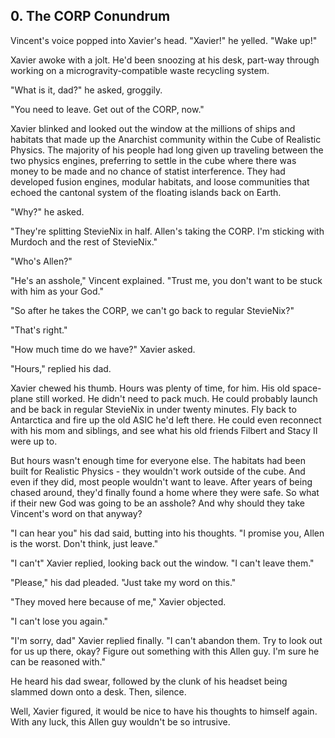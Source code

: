 ## 0. The CORP Conundrum

Vincent's voice popped into Xavier's head. "Xavier!" he yelled. "Wake up!"

Xavier awoke with a jolt. He'd been snoozing at his desk, part-way through working on a microgravity-compatible waste recycling system.

"What is it, dad?" he asked, groggily.

"You need to leave. Get out of the CORP, now."

Xavier blinked and looked out the window at the millions of ships and habitats that made up the Anarchist community within the Cube of Realistic Physics. The majority of his people had long given up traveling between the two physics engines, preferring to settle in the cube where there was money to be made and no chance of statist interference. They had developed fusion engines, modular habitats, and loose communities that echoed the cantonal system of the floating islands back on Earth.

"Why?" he asked.

"They're splitting StevieNix in half. Allen's taking the CORP. I'm sticking with Murdoch and the rest of StevieNix."

"Who's Allen?"

"He's an asshole," Vincent explained. "Trust me, you don't want to be stuck with him as your God."

"So after he takes the CORP, we can't go back to regular StevieNix?"

"That's right."

"How much time do we have?" Xavier asked.

"Hours," replied his dad.

Xavier chewed his thumb. Hours was plenty of time, for him. His old space-plane still worked. He didn't need to pack much. He could probably launch and be back in regular StevieNix in under twenty minutes. Fly back to Antarctica and fire up the old ASIC he'd left there. He could even reconnect with his mom and siblings, and see what his old friends Filbert and Stacy II were up to.

But hours wasn't enough time for everyone else. The habitats had been built for Realistic Physics - they wouldn't work outside of the cube. And even if they did, most people wouldn't want to leave. After years of being chased around, they'd finally found a home where they were safe. So what if their new God was going to be an asshole? And why should they take Vincent's word on that anyway?

"I can hear you" his dad said, butting into his thoughts. "I promise you, Allen is the worst. Don't think, just leave."

"I can't" Xavier replied, looking back out the window. "I can't leave them."

"Please," his dad pleaded. "Just take my word on this."

"They moved here because of me," Xavier objected.

"I can't lose you again."

"I'm sorry, dad" Xavier replied finally. "I can't abandon them. Try to look out for us up there, okay? Figure out something with this Allen guy. I'm sure he can be reasoned with."

He heard his dad swear, followed by the clunk of his headset being slammed down onto a desk. Then, silence.

Well, Xavier figured, it would be nice to have his thoughts to himself again. With any luck, this Allen guy wouldn't be so intrusive.
